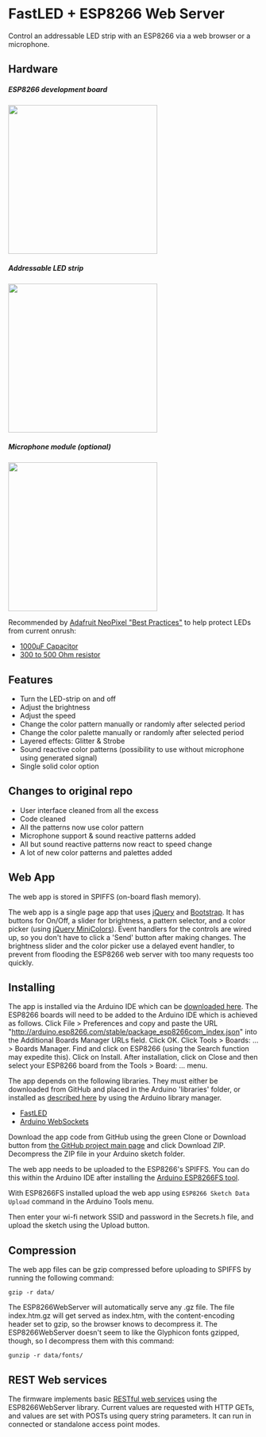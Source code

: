 FastLED + ESP8266 Web Server
=========

Control an addressable LED strip with an ESP8266 via a web browser or a microphone.

Hardware
--------
##### ESP8266 development board

<a href="https://docs.wemos.cc/en/latest/d1/d1_mini.html"><img src="https://docs.wemos.cc/en/latest/_images/d1_mini_v3.1.0_1_16x16.jpg" width="300px"></a>


##### Addressable LED strip

<a href="https://www.adafruit.com/product/1138"><img src="https://cdn-shop.adafruit.com/1200x900/1138-00.jpg" width="300px"></a>


##### Microphone module (optional)

<a href="https://www.waveshare.com/sound-sensor.htm"><img src="https://www.waveshare.com/media/catalog/product/cache/1/image/800x800/9df78eab33525d08d6e5fb8d27136e95/s/o/sound-sensor-1.jpg" width="300px"></a>

Recommended by [Adafruit NeoPixel "Best Practices"](https://learn.adafruit.com/adafruit-neopixel-uberguide/best-practices) to help protect LEDs from current onrush:
* [1000µF Capacitor](http://www.digikey.com/product-detail/en/panasonic-electronic-components/ECA-1EM102/P5156-ND/245015)
* [300 to 500 Ohm resistor](https://www.digikey.com/product-detail/en/stackpole-electronics-inc/CF14JT470R/CF14JT470RCT-ND/1830342)

Features
--------
* Turn the LED-strip on and off
* Adjust the brightness
* Adjust the speed
* Change the color pattern manually or randomly after selected period
* Change the color palette manually or randomly after selected period
* Layered effects: Glitter & Strobe
* Sound reactive color patterns (possibility to use without microphone using generated signal)
* Single solid color option

Changes to original repo
-------------------------
* User interface cleaned from all the excess
* Code cleaned
* All the patterns now use color pattern
* Microphone support & sound reactive patterns added
* All but sound reactive patterns now react to speed change
* A lot of new color patterns and palettes added

Web App
--------

The web app is stored in SPIFFS (on-board flash memory).

The web app is a single page app that uses [jQuery](https://jquery.com) and [Bootstrap](http://getbootstrap.com).  It has buttons for On/Off, a slider for brightness, a pattern selector, and a color picker (using [jQuery MiniColors](http://labs.abeautifulsite.net/jquery-minicolors)).  Event handlers for the controls are wired up, so you don't have to click a 'Send' button after making changes.  The brightness slider and the color picker use a delayed event handler, to prevent from flooding the ESP8266 web server with too many requests too quickly.

Installing
-----------
The app is installed via the Arduino IDE which can be [downloaded here](https://www.arduino.cc/en/main/software). The ESP8266 boards will need to be added to the Arduino IDE which is achieved as follows. Click File > Preferences and copy and paste the URL "http://arduino.esp8266.com/stable/package_esp8266com_index.json" into the Additional Boards Manager URLs field. Click OK. Click Tools > Boards: ... > Boards Manager. Find and click on ESP8266 (using the Search function may expedite this). Click on Install. After installation, click on Close and then select your ESP8266 board from the Tools > Board: ... menu.

The app depends on the following libraries. They must either be downloaded from GitHub and placed in the Arduino 'libraries' folder, or installed as [described here](https://www.arduino.cc/en/Guide/Libraries) by using the Arduino library manager.

* [FastLED](https://github.com/FastLED/FastLED)
* [Arduino WebSockets](https://github.com/Links2004/arduinoWebSockets)

Download the app code from GitHub using the green Clone or Download button from [the GitHub project main page](https://github.com/jasoncoon/esp8266-fastled-webserver) and click Download ZIP. Decompress the ZIP file in your Arduino sketch folder.

The web app needs to be uploaded to the ESP8266's SPIFFS.  You can do this within the Arduino IDE after installing the [Arduino ESP8266FS tool](http://esp8266.github.io/Arduino/versions/2.3.0/doc/filesystem.html#uploading-files-to-file-system).

With ESP8266FS installed upload the web app using `ESP8266 Sketch Data Upload` command in the Arduino Tools menu.

Then enter your wi-fi network SSID and password in the Secrets.h file, and upload the sketch using the Upload button.

Compression
-----------

The web app files can be gzip compressed before uploading to SPIFFS by running the following command:

`gzip -r data/`

The ESP8266WebServer will automatically serve any .gz file.  The file index.htm.gz will get served as index.htm, with the content-encoding header set to gzip, so the browser knows to decompress it.  The ESP8266WebServer doesn't seem to like the Glyphicon fonts gzipped, though, so I decompress them with this command:

`gunzip -r data/fonts/`

REST Web services
-----------------

The firmware implements basic [RESTful web services](https://en.wikipedia.org/wiki/Representational_state_transfer) using the ESP8266WebServer library.  Current values are requested with HTTP GETs, and values are set with POSTs using query string parameters.  It can run in connected or standalone access point modes.

